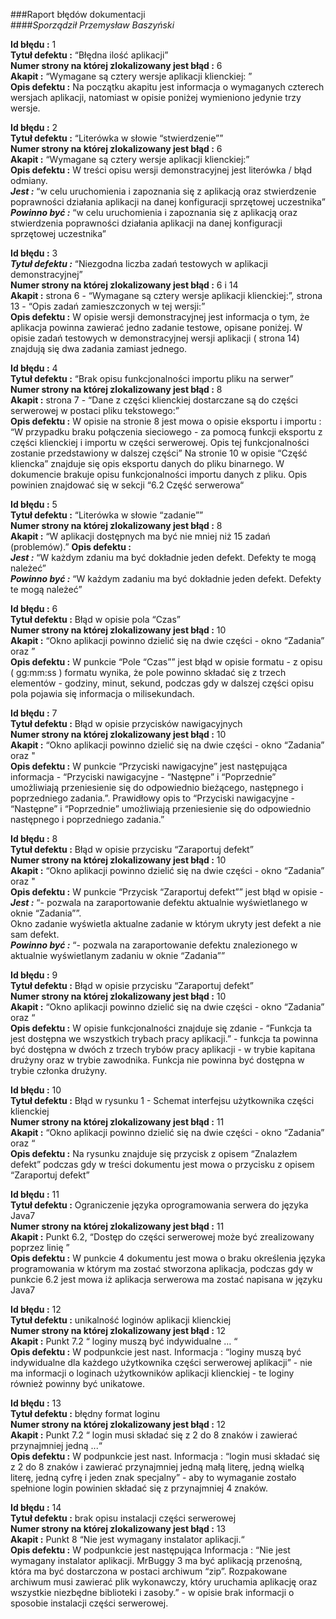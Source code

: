###Raport błędów dokumentacji  
####*Sporządził Przemysław Baszyński*  

**Id błędu :** 1  
**Tytuł defektu :** “Błędna ilość aplikacji”  
**Numer strony na której zlokalizowany jest błąd :** 6  
**Akapit :** “Wymagane są cztery wersje aplikacji klienckiej: ”  
**Opis defektu :** Na początku akapitu jest informacja o wymaganych czterech wersjach aplikacji, natomiast w opisie poniżej wymieniono jedynie trzy wersje.

**Id błędu :** 2  
**Tytuł defektu :** “Literówka w słowie “stwierdzenie””  
**Numer strony na której zlokalizowany jest błąd :** 6  
**Akapit :** “Wymagane są cztery wersje aplikacji klienckiej:”  
**Opis defektu :** W treści opisu wersji demonstracyjnej jest literówka / błąd odmiany.   
***Jest :*** “w celu uruchomienia i zapoznania się z aplikacją oraz stwierdzenie poprawności działania aplikacji na danej konfiguracji sprzętowej uczestnika”  
***Powinno być :*** “w celu uruchomienia i zapoznania się z aplikacją oraz stwierdzenia poprawności działania aplikacji na danej konfiguracji sprzętowej uczestnika”

**Id błędu :** 3  
***Tytuł defektu :*** “Niezgodna liczba zadań testowych w aplikacji demonstracyjnej”  
**Numer strony na której zlokalizowany jest błąd :** 6 i 14  
**Akapit :** strona 6 - “Wymagane są cztery wersje aplikacji klienckiej:”, strona 13 - “Opis zadań zamieszczonych w tej wersji:”  
**Opis defektu :** W opisie wersji demonstracyjnej jest informacja o tym, że aplikacja powinna zawierać jedno zadanie testowe, opisane poniżej. W opisie zadań testowych w demonstracyjnej wersji aplikacji ( strona 14) znajdują się dwa zadania zamiast jednego.

**Id błędu :** 4  
**Tytuł defektu :** “Brak opisu funkcjonalności importu pliku na serwer”  
**Numer strony na której zlokalizowany jest błąd :** 8  
**Akapit :** strona 7 - “Dane z części klienckiej dostarczane są do części serwerowej w postaci pliku tekstowego:”  
**Opis defektu :** W opisie na stronie 8 jest mowa o opisie eksportu i importu : “W przypadku braku połączenia sieciowego - za pomocą funkcji eksportu z części klienckiej i importu w części serwerowej. Opis tej funkcjonalności zostanie przedstawiony w dalszej części”
Na stronie 10 w opisie “Część kliencka” znajduje się opis eksportu danych do pliku binarnego. W dokumencie brakuje opisu funkcjonalności importu danych z pliku. Opis powinien znajdować się w sekcji “6.2 Część serwerowa“

**Id błędu :** 5  
**Tytuł defektu :** “Literówka w słowie “zadanie””  
**Numer strony na której zlokalizowany jest błąd :** 8  
**Akapit :** “W aplikacji dostępnych ma być nie mniej niż 15 zadań (problemów).”
**Opis defektu :**  
***Jest :*** “W każdym zdaniu ma być dokładnie jeden defekt. Defekty te mogą należeć”  
***Powinno być :*** “W każdym zadaniu ma być dokładnie jeden defekt. Defekty te mogą należeć”

**Id błędu :** 6  
**Tytuł defektu :** Błąd w opisie pola “Czas”  
**Numer strony na której zlokalizowany jest błąd :** 10  
**Akapit :** “Okno aplikacji powinno dzielić się na dwie części - okno “Zadania” oraz ”  
**Opis defektu :** W punkcie “Pole “Czas”” jest błąd w opisie formatu - z opisu ( gg:mm:ss ) formatu wynika, że pole powinno składać się z trzech elementów - godziny, minut, sekund, podczas gdy w dalszej części opisu pola pojawia się informacja o milisekundach.

**Id błędu :** 7  
**Tytuł defektu :** Błąd w opisie przycisków nawigacyjnych  
**Numer strony na której zlokalizowany jest błąd :** 10  
**Akapit :** “Okno aplikacji powinno dzielić się na dwie części - okno “Zadania” oraz "  
**Opis defektu :** W punkcie “Przyciski nawigacyjne” jest następująca informacja - “Przyciski nawigacyjne - “Następne” i “Poprzednie” umożliwiają przeniesienie się do odpowiednio bieżącego, następnego i poprzedniego zadania.”. Prawidłowy opis to “Przyciski nawigacyjne - “Następne” i “Poprzednie” umożliwiają przeniesienie się do odpowiednio następnego i poprzedniego zadania.”

**Id błędu :** 8  
**Tytuł defektu :** Błąd w opisie przycisku “Zaraportuj defekt”  
**Numer strony na której zlokalizowany jest błąd :** 10  
**Akapit :** “Okno aplikacji powinno dzielić się na dwie części - okno “Zadania” oraz "  
**Opis defektu :** W punkcie “Przycisk “Zaraportuj defekt”” jest błąd w opisie -  
***Jest :*** “- pozwala na zaraportowanie defektu aktualnie wyświetlanego w oknie “Zadania””.  
Okno zadanie wyświetla aktualne zadanie w którym ukryty jest defekt a nie sam defekt.  
***Powinno być :*** “- pozwala na zaraportowanie defektu znalezionego w aktualnie wyświetlanym zadaniu w oknie “Zadania””

**Id błędu :** 9  
**Tytuł defektu :** Błąd w opisie przycisku “Zaraportuj defekt”  
**Numer strony na której zlokalizowany jest błąd :** 10  
**Akapit :** “Okno aplikacji powinno dzielić się na dwie części - okno “Zadania” oraz “  
**Opis defektu :** W opisie funkcjonalności znajduje się zdanie - “Funkcja ta jest dostępna we wszystkich trybach pracy aplikacji.” - funkcja ta powinna być dostępna w dwóch z trzech trybów pracy aplikacji - w trybie kapitana drużyny oraz w trybie zawodnika. Funkcja nie powinna być dostępna w trybie członka drużyny.

**Id błędu :** 10  
**Tytuł defektu :** Błąd w rysunku 1 - Schemat interfejsu użytkownika części klienckiej  
**Numer strony na której zlokalizowany jest błąd :** 11  
**Akapit :** “Okno aplikacji powinno dzielić się na dwie części - okno “Zadania” oraz “  
**Opis defektu :**  Na rysunku znajduje się przycisk z opisem “Znalazłem defekt” podczas gdy w treści dokumentu jest mowa o przycisku z opisem “Zaraportuj defekt”

**Id błędu :** 11  
**Tytuł defektu :** Ograniczenie języka oprogramowania serwera do języka Java7  
**Numer strony na której zlokalizowany jest błąd :** 11  
**Akapit :** Punkt 6.2, “Dostęp do części serwerowej może być zrealizowany poprzez linię ”  
**Opis defektu :** W punkcie 4 dokumentu jest mowa o braku określenia języka programowania w którym ma zostać stworzona aplikacja, podczas gdy w punkcie 6.2 jest mowa iż aplikacja serwerowa ma zostać napisana w języku Java7

**Id błędu :** 12  
**Tytuł defektu :** unikalność loginów aplikacji klienckiej  
**Numer strony na której zlokalizowany jest błąd :** 12  
**Akapit :** Punkt 7.2 “ loginy muszą być indywidualne … “  
**Opis defektu :** W podpunkcie jest nast. Informacja : “loginy muszą być indywidualne dla każdego użytkownika części serwerowej aplikacji” - nie ma informacji o loginach użytkowników aplikacji klienckiej - te loginy również powinny być unikatowe.

**Id błędu :** 13  
**Tytuł defektu :** błędny format loginu  
**Numer strony na której zlokalizowany jest błąd :** 12  
**Akapit :** Punkt 7.2 “ login musi składać się z 2 do 8 znaków i zawierać przynajmniej jedną ...“  
**Opis defektu :** W podpunkcie jest nast. Informacja : “login musi składać się z 2 do 8 znaków i zawierać przynajmniej jedną małą literę, jedną wielką literę, jedną cyfrę i jeden znak specjalny” - aby to wymaganie zostało spełnione login powinien składać się z przynajmniej 4 znaków.

**Id błędu :** 14  
**Tytuł defektu :** brak opisu instalacji części serwerowej  
**Numer strony na której zlokalizowany jest błąd :** 13  
**Akapit :** Punkt 8 “Nie jest wymagany instalator aplikacji.“  
**Opis defektu :** W podpunkcie jest następująca Informacja : “Nie jest wymagany instalator aplikacji. MrBuggy 3 ma być aplikacją przenośną, która ma być dostarczona w postaci archiwum “zip”. Rozpakowane archiwum musi zawierać plik wykonawczy, który uruchamia aplikację oraz wszystkie niezbędne biblioteki i zasoby.” - w opisie brak informacji o sposobie instalacji części serwerowej.  
